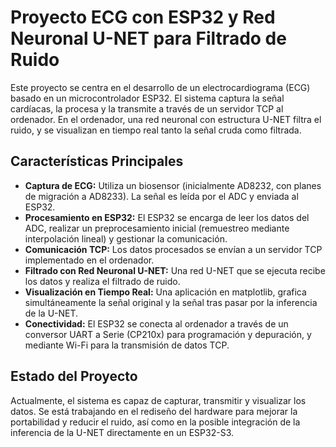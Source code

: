 # Proyecto ECG con ESP32 y Red Neuronal U-NET para Filtrado de Ruido

Este proyecto se centra en el desarrollo de un  electrocardiograma (ECG) basado en un microcontrolador ESP32. El sistema captura la señal cardíacas, la procesa y la transmite a través de un servidor TCP al ordenador. En el ordenador, una red neuronal con estructura U-NET filtra el ruido, y se visualizan en tiempo real tanto la señal cruda como filtrada.

## Características Principales

* **Captura de ECG:** Utiliza un biosensor (inicialmente AD8232, con planes de migración a AD8233). La señal es leída por el ADC y enviada al ESP32.
* **Procesamiento en ESP32:** El ESP32 se encarga de leer los datos del ADC, realizar un preprocesamiento inicial (remuestreo mediante interpolación lineal) y gestionar la comunicación.
* **Comunicación TCP:** Los datos procesados se envían a un servidor TCP implementado en el ordenador.
* **Filtrado con Red Neuronal U-NET:** Una red U-NET que se ejecuta recibe los datos y realiza el filtrado de ruido.
* **Visualización en Tiempo Real:** Una aplicación en matplotlib, grafica simultáneamente la señal original y la señal tras pasar por la inferencia de la U-NET.
* **Conectividad:** El ESP32 se conecta al ordenador a través de un conversor UART a Serie (CP210x) para programación y depuración, y mediante Wi-Fi para la transmisión de datos TCP.



## Estado del Proyecto

Actualmente, el sistema es capaz de capturar, transmitir y visualizar los datos. Se está trabajando en el rediseño del hardware para mejorar la portabilidad y reducir el ruido, así como en la posible integración de la inferencia de la U-NET directamente en un ESP32-S3.